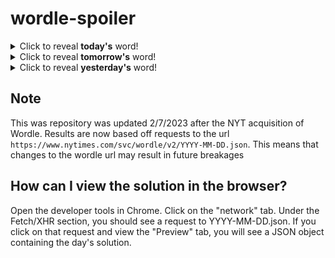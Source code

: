 # wordle-spoiler

<details>
  <summary>Click to reveal <b>today's</b> word!</summary>
  <br>
  <b> flail </b>
</details>

<details>
  <summary>Click to reveal <b>tomorrow's</b> word!</summary>
  <br>
  <b> stage </b>
</details>

<details>
  <summary>Click to reveal <b>yesterday's</b> word!</summary>
  <br>
  <b> apple </b>
</details>

## Note
This was repository was updated 2/7/2023 after the NYT acquisition of Wordle. Results are now based off requests to the url `https://www.nytimes.com/svc/wordle/v2/YYYY-MM-DD.json`. This means that changes to the wordle url may result in future breakages

## How can I view the solution in the browser?
Open the developer tools in Chrome. Click on the "network" tab. Under the Fetch/XHR section, you should see a request to YYYY-MM-DD.json. If you click on that request and view the "Preview" tab, you will see a JSON object containing the day's solution.